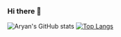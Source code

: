 ### Hi there 👋
![Aryan's GitHub stats](https://github-readme-stats.vercel.app/api?username=AryanSingh04&show_icons=true&theme=transparent)
[![Top Langs](https://github-readme-stats.vercel.app/api/top-langs/?username=AryanSingh04&layout=donut-vertical)](https://github.com/AryanSingh04)

